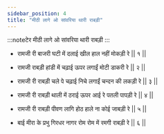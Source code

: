 ```yaml
---
sidebar_position: 4
title: "मीठी लागे ओ सांवरिया थारी राबड़ी"
---
```


:::noteटेर
मीठी लागे ओ सांवरिया थारी राबड़ी
:::

- रामजी री बाजरी घटी में दलाई खील हाल नहीं मोकड़ी रे || १ ||

- रामजी राबड़ी हांडी में चढ़ाई ऊपर लगाईं मोटी डाकरी रे || २ ||

- रामजी री राबड़ी चले पे चढ़ाई निचे लगाईं चन्दन की लकड़ी रे || ३ ||

- रामजी री राबड़ी थाली में ठराई ऊपर आई रे पतली पापड़ी रे || ४ ||

- रामजी री राबड़ी पीवण लागि होठ हाले ना कोई जाबड़ी रे || ५ ||

- बाई मीरा के प्रभु गिरधर नागर रोम रोम में रमगी राबड़ी रे || ६ ||
